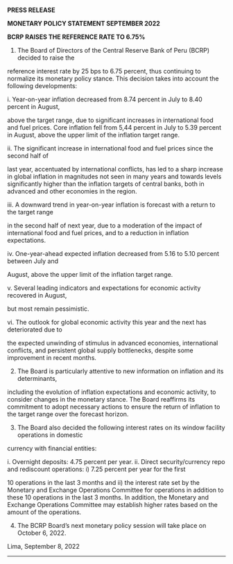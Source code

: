 **PRESS RELEASE**

**MONETARY POLICY STATEMENT SEPTEMBER 2022**

**BCRP RAISES THE REFERENCE RATE TO 6.75%**

1. The Board of Directors of the Central Reserve Bank of Peru (BCRP) decided to raise the

reference interest rate by 25 bps to 6.75 percent, thus continuing to normalize its monetary
policy stance. This decision takes into account the following developments:

i. Year-on-year inflation decreased from 8.74 percent in July to 8.40 percent in August,

above the target range, due to significant increases in international food and fuel prices.
Core inflation fell from 5,44 percent in July to 5.39 percent in August, above the upper
limit of the inflation target range.

ii. The significant increase in international food and fuel prices since the second half of

last year, accentuated by international conflicts, has led to a sharp increase in global
inflation in magnitudes not seen in many years and towards levels significantly higher
than the inflation targets of central banks, both in advanced and other economies in the
region.

iii. A downward trend in year-on-year inflation is forecast with a return to the target range

in the second half of next year, due to a moderation of the impact of international food
and fuel prices, and to a reduction in inflation expectations.

iv. One-year-ahead expected inflation decreased from 5.16 to 5.10 percent between July and

August, above the upper limit of the inflation target range.

v. Several leading indicators and expectations for economic activity recovered in August,

but most remain pessimistic.

vi. The outlook for global economic activity this year and the next has deteriorated due to

the expected unwinding of stimulus in advanced economies, international conflicts, and
persistent global supply bottlenecks, despite some improvement in recent months.

2. The Board is particularly attentive to new information on inflation and its determinants,

including the evolution of inflation expectations and economic activity, to consider changes in
the monetary stance. The Board reaffirms its commitment to adopt necessary actions to ensure
the return of inflation to the target range over the forecast horizon.

3. The Board also decided the following interest rates on its window facility operations in domestic

currency with financial entities:

i. Overnight deposits: 4.75 percent per year.
ii. Direct security/currency repo and rediscount operations: i) 7.25 percent per year for the first

10 operations in the last 3 months and ii) the interest rate set by the Monetary and Exchange
Operations Committee for operations in addition to these 10 operations in the last 3 months.
In addition, the Monetary and Exchange Operations Committee may establish higher rates
based on the amount of the operations.

4. The BCRP Board’s next monetary policy session will take place on October 6, 2022.

Lima, September 8, 2022


-----

